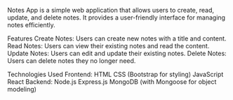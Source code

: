 Notes App is a simple web application that allows users to create, read, update, and delete notes. It provides a user-friendly interface for managing notes efficiently.

Features Create Notes: Users can create new notes with a title and content. Read Notes: Users can view their existing notes and read the content. Update Notes: Users can edit and update their existing notes. Delete Notes: Users can delete notes they no longer need.

Technologies Used Frontend: HTML CSS (Bootstrap for styling) JavaScript React Backend: Node.js Express.js MongoDB (with Mongoose for object modeling)